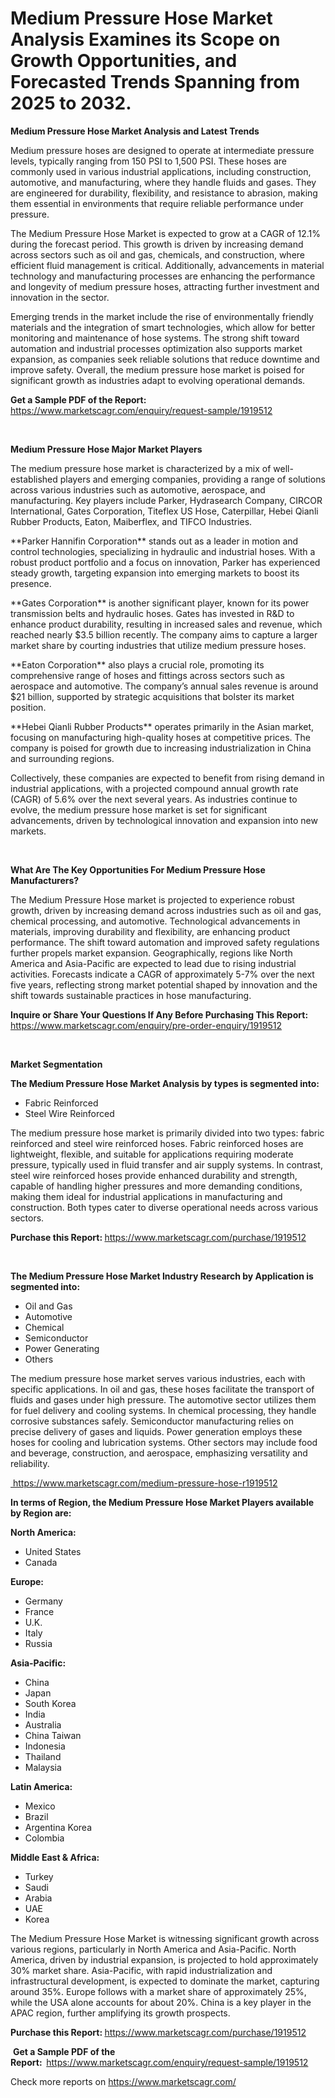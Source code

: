 <p><h1>Medium Pressure Hose Market Analysis Examines its Scope on Growth Opportunities, and Forecasted Trends Spanning from 2025 to 2032.</h1></p><p><strong>Medium Pressure Hose Market Analysis and Latest Trends</strong></p>
<p><p>Medium pressure hoses are designed to operate at intermediate pressure levels, typically ranging from 150 PSI to 1,500 PSI. These hoses are commonly used in various industrial applications, including construction, automotive, and manufacturing, where they handle fluids and gases. They are engineered for durability, flexibility, and resistance to abrasion, making them essential in environments that require reliable performance under pressure.</p><p>The Medium Pressure Hose Market is expected to grow at a CAGR of 12.1% during the forecast period. This growth is driven by increasing demand across sectors such as oil and gas, chemicals, and construction, where efficient fluid management is critical. Additionally, advancements in material technology and manufacturing processes are enhancing the performance and longevity of medium pressure hoses, attracting further investment and innovation in the sector.</p><p>Emerging trends in the market include the rise of environmentally friendly materials and the integration of smart technologies, which allow for better monitoring and maintenance of hose systems. The strong shift toward automation and industrial processes optimization also supports market expansion, as companies seek reliable solutions that reduce downtime and improve safety. Overall, the medium pressure hose market is poised for significant growth as industries adapt to evolving operational demands.</p></p>
<p><strong>Get a Sample PDF of the Report:&nbsp;</strong> <a href="https://www.marketscagr.com/enquiry/request-sample/1919512?utm_campaign=1950&utm_medium=2&utm_source=Github&utm_content=ia&utm_term=01042025&utm_id=medium-pressure-hose">https://www.marketscagr.com/enquiry/request-sample/1919512</a></p>
<p>&nbsp;</p>
<p><strong>Medium Pressure Hose Major Market Players</strong></p>
<p><p>The medium pressure hose market is characterized by a mix of well-established players and emerging companies, providing a range of solutions across various industries such as automotive, aerospace, and manufacturing. Key players include Parker, Hydrasearch Company, CIRCOR International, Gates Corporation, Titeflex US Hose, Caterpillar, Hebei Qianli Rubber Products, Eaton, Maiberflex, and TIFCO Industries.</p><p>**Parker Hannifin Corporation** stands out as a leader in motion and control technologies, specializing in hydraulic and industrial hoses. With a robust product portfolio and a focus on innovation, Parker has experienced steady growth, targeting expansion into emerging markets to boost its presence.</p><p>**Gates Corporation** is another significant player, known for its power transmission belts and hydraulic hoses. Gates has invested in R&D to enhance product durability, resulting in increased sales and revenue, which reached nearly $3.5 billion recently. The company aims to capture a larger market share by courting industries that utilize medium pressure hoses.</p><p>**Eaton Corporation** also plays a crucial role, promoting its comprehensive range of hoses and fittings across sectors such as aerospace and automotive. The company’s annual sales revenue is around $21 billion, supported by strategic acquisitions that bolster its market position.</p><p>**Hebei Qianli Rubber Products** operates primarily in the Asian market, focusing on manufacturing high-quality hoses at competitive prices. The company is poised for growth due to increasing industrialization in China and surrounding regions.</p><p>Collectively, these companies are expected to benefit from rising demand in industrial applications, with a projected compound annual growth rate (CAGR) of 5.6% over the next several years. As industries continue to evolve, the medium pressure hose market is set for significant advancements, driven by technological innovation and expansion into new markets.</p></p>
<p>&nbsp;</p>
<p><strong>What Are The Key Opportunities For Medium Pressure Hose Manufacturers?</strong></p>
<p><p>The Medium Pressure Hose market is projected to experience robust growth, driven by increasing demand across industries such as oil and gas, chemical processing, and automotive. Technological advancements in materials, improving durability and flexibility, are enhancing product performance. The shift toward automation and improved safety regulations further propels market expansion. Geographically, regions like North America and Asia-Pacific are expected to lead due to rising industrial activities. Forecasts indicate a CAGR of approximately 5-7% over the next five years, reflecting strong market potential shaped by innovation and the shift towards sustainable practices in hose manufacturing.</p></p>
<p><strong>Inquire or Share Your Questions If Any Before Purchasing This Report:</strong> <a href="https://www.marketscagr.com/enquiry/pre-order-enquiry/1919512?utm_campaign=1950&utm_medium=2&utm_source=Github&utm_content=ia&utm_term=01042025&utm_id=medium-pressure-hose">https://www.marketscagr.com/enquiry/pre-order-enquiry/1919512</a></p>
<p>&nbsp;</p>
<p><strong>Market Segmentation</strong></p>
<p><strong>The Medium Pressure Hose Market Analysis by types is segmented into:</strong></p>
<p><ul><li>Fabric Reinforced</li><li>Steel Wire Reinforced</li></ul></p>
<p><p>The medium pressure hose market is primarily divided into two types: fabric reinforced and steel wire reinforced hoses. Fabric reinforced hoses are lightweight, flexible, and suitable for applications requiring moderate pressure, typically used in fluid transfer and air supply systems. In contrast, steel wire reinforced hoses provide enhanced durability and strength, capable of handling higher pressures and more demanding conditions, making them ideal for industrial applications in manufacturing and construction. Both types cater to diverse operational needs across various sectors.</p></p>
<p><strong>Purchase this Report:&nbsp;</strong><a href="https://www.marketscagr.com/purchase/1919512?utm_campaign=1950&utm_medium=2&utm_source=Github&utm_content=ia&utm_term=01042025&utm_id=medium-pressure-hose">https://www.marketscagr.com/purchase/1919512</a></p>
<p>&nbsp;</p>
<p><strong>The Medium Pressure Hose Market Industry Research by Application is segmented into:</strong></p>
<p><ul><li>Oil and Gas</li><li>Automotive</li><li>Chemical</li><li>Semiconductor</li><li>Power Generating</li><li>Others</li></ul></p>
<p><p>The medium pressure hose market serves various industries, each with specific applications. In oil and gas, these hoses facilitate the transport of fluids and gases under high pressure. The automotive sector utilizes them for fuel delivery and cooling systems. In chemical processing, they handle corrosive substances safely. Semiconductor manufacturing relies on precise delivery of gases and liquids. Power generation employs these hoses for cooling and lubrication systems. Other sectors may include food and beverage, construction, and aerospace, emphasizing versatility and reliability.</p></p>
<p><a href="https://www.marketscagr.com/medium-pressure-hose-r1919512?utm_campaign=1950&utm_medium=2&utm_source=Github&utm_content=ia&utm_term=01042025&utm_id=medium-pressure-hose">&nbsp;https://www.marketscagr.com/medium-pressure-hose-r1919512</a></p>
<p><strong>In terms of Region, the Medium Pressure Hose Market Players available by Region are:</strong></p>
<p>
    <p> <strong> North America: </strong>
        <ul>
            <li>United States</li>
            <li>Canada</li>
        </ul>
        </p> 
    <p> <strong> Europe: </strong>
        <ul>
            <li>Germany</li>
            <li>France</li>
            <li>U.K.</li>
            <li>Italy</li>
            <li>Russia</li>
        </ul>
        </p> 
    <p> <strong> Asia-Pacific: </strong>
        <ul>
            <li>China</li>
            <li>Japan</li>
            <li>South Korea</li>
            <li>India</li>
            <li>Australia</li>
            <li>China Taiwan</li>
            <li>Indonesia</li>
            <li>Thailand</li>
            <li>Malaysia</li>
        </ul>
        </p> 
    <p> <strong> Latin America: </strong>
        <ul>
            <li>Mexico</li>
            <li>Brazil</li>
            <li>Argentina Korea</li>
            <li>Colombia</li>
        </ul>
        </p> 
    <p> <strong> Middle East & Africa: </strong>
        <ul>
            <li>Turkey</li>
            <li>Saudi</li>
            <li>Arabia</li>
            <li>UAE</li>
            <li>Korea</li>
        </ul>
    </p>
    </p>
<p><p>The Medium Pressure Hose Market is witnessing significant growth across various regions, particularly in North America and Asia-Pacific. North America, driven by industrial expansion, is projected to hold approximately 30% market share. Asia-Pacific, with rapid industrialization and infrastructural development, is expected to dominate the market, capturing around 35%. Europe follows with a market share of approximately 25%, while the USA alone accounts for about 20%. China is a key player in the APAC region, further amplifying its growth prospects.</p></p>
<p><strong>Purchase this Report: </strong><a href="https://www.marketscagr.com/purchase/1919512?utm_campaign=1950&utm_medium=2&utm_source=Github&utm_content=ia&utm_term=01042025&utm_id=medium-pressure-hose">https://www.marketscagr.com/purchase/1919512</a></p>
<p>&nbsp;<strong>Get a Sample PDF of the Report:&nbsp;&nbsp;</strong><a href="https://www.marketscagr.com/enquiry/request-sample/1919512?utm_campaign=1950&utm_medium=2&utm_source=Github&utm_content=ia&utm_term=01042025&utm_id=medium-pressure-hose">https://www.marketscagr.com/enquiry/request-sample/1919512</a></p>
<p><strong></strong></p>
<p>Check more reports on <a href="https://www.marketscagr.com/?utm_campaign=1950&utm_medium=2&utm_source=Github&utm_content=ia&utm_term=01042025&utm_id=medium-pressure-hose">https://www.marketscagr.com/</a></p>